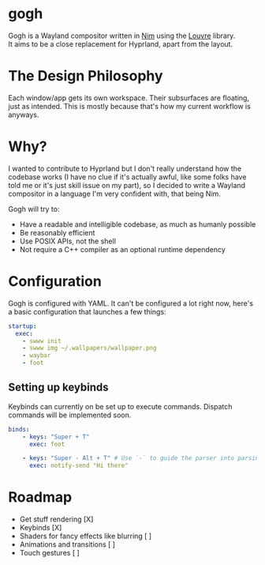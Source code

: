 # gogh
Gogh is a Wayland compositor written in [Nim](https://nim-lang.org) using the [Louvre](https://github.com/CuarzoSoftware/Louvre) library. \
It aims to be a close replacement for Hyprland, apart from the layout.

# The Design Philosophy
Each window/app gets its own workspace. Their subsurfaces are floating, just as intended. This is mostly because that's how my current workflow is anyways.

# Why?
I wanted to contribute to Hyprland but I don't really understand how the codebase works (I have no clue if it's actually awful, like some folks have told me or it's just skill issue on my part), so I decided to write a Wayland compositor in a language I'm very confident with, that being Nim.

Gogh will try to:
- Have a readable and intelligible codebase, as much as humanly possible
- Be reasonably efficient
- Use POSIX APIs, not the shell
- Not require a C++ compiler as an optional runtime dependency

# Configuration
Gogh is configured with YAML. It can't be configured a lot right now, here's a basic configuration that launches a few things:
```yaml
startup:
  exec:
    - swww init
    - swww img ~/.wallpapers/wallpaper.png
    - waybar
    - foot
```

## Setting up keybinds
Keybinds can currently on be set up to execute commands.
Dispatch commands will be implemented soon.
```yaml
binds:
    - keys: "Super + T"
      exec: foot

    - keys: "Super - Alt + T" # Use `-` to guide the parser into parsing the next item as the modifier
      exec: notify-send "Hi there"
```

# Roadmap
- Get stuff rendering [X]
- Keybinds [X]
- Shaders for fancy effects like blurring [ ]
- Animations and transitions [ ]
- Touch gestures [ ]
